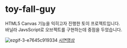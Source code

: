 # toy-fall-guy
HTML5 Canvas 기능을 익히고자 진행한 토이 프로젝트입니다.    
바닐라 JavsScript로 오브젝트를 구현하는데 중점을 두었습니다.    

![ezgif-3-e7645c919334](https://user-images.githubusercontent.com/70474517/116541430-6b5c6200-a926-11eb-8bba-f0e9cf539b49.gif)
[시연영상](https://www.youtube.com/watch?v=-F0pgU2-TAg)
